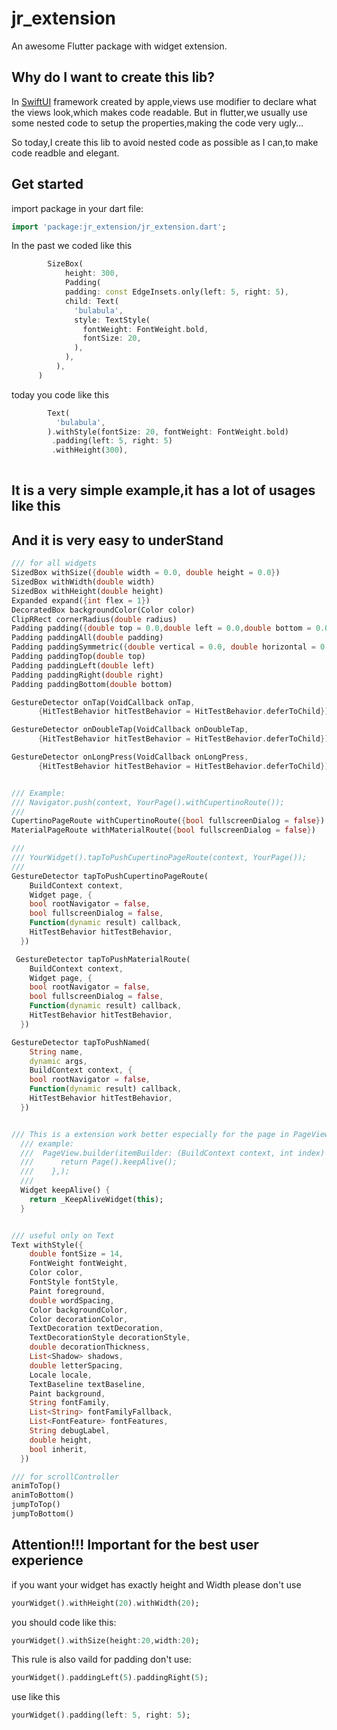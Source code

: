 # jr_extension

An awesome Flutter package with widget extension.

## Why do I want to create this lib?
In [SwiftUI](https://developer.apple.com/xcode/swiftui/) framework created by apple,views use modifier to declare what the views look,which makes code readable.
But in flutter,we usually use some nested code to setup the properties,making the code very ugly...

So today,I create this lib to avoid nested code as possible as I can,to make code readble and elegant.


## Get started


import package in your dart file:
```dart
import 'package:jr_extension/jr_extension.dart';
```


In the past we coded like this
```dart
        SizeBox(
            height: 300,
            Padding(
            padding: const EdgeInsets.only(left: 5, right: 5),
            child: Text(
              'bulabula',
              style: TextStyle(
                fontWeight: FontWeight.bold,
                fontSize: 20,
              ),
            ),
          ),
      )
```

today you code like this
```dart
        Text(
          'bulabula',
        ).withStyle(fontSize: 20, fontWeight: FontWeight.bold)
         .padding(left: 5, right: 5)
         .withHeight(300),
         
```

## It is a very simple example,it has a lot of usages like this
## And it is very easy to underStand 
```dart
/// for all widgets
SizedBox withSize({double width = 0.0, double height = 0.0})
SizedBox withWidth(double width)
SizedBox withHeight(double height)
Expanded expand({int flex = 1})
DecoratedBox backgroundColor(Color color)
ClipRRect cornerRadius(double radius)
Padding padding({double top = 0.0,double left = 0.0,double bottom = 0.0,double right = 0.0})
Padding paddingAll(double padding)
Padding paddingSymmetric({double vertical = 0.0, double horizontal = 0.0})
Padding paddingTop(double top)
Padding paddingLeft(double left)
Padding paddingRight(double right)
Padding paddingBottom(double bottom)

GestureDetector onTap(VoidCallback onTap,
      {HitTestBehavior hitTestBehavior = HitTestBehavior.deferToChild})

GestureDetector onDoubleTap(VoidCallback onDoubleTap,
      {HitTestBehavior hitTestBehavior = HitTestBehavior.deferToChild})

GestureDetector onLongPress(VoidCallback onLongPress,
      {HitTestBehavior hitTestBehavior = HitTestBehavior.deferToChild})


/// Example:
/// Navigator.push(context, YourPage().withCupertinoRoute());
///
CupertinoPageRoute withCupertinoRoute({bool fullscreenDialog = false})
MaterialPageRoute withMaterialRoute({bool fullscreenDialog = false})

///
/// YourWidget().tapToPushCupertinoPageRoute(context, YourPage());
///         
GestureDetector tapToPushCupertinoPageRoute(
    BuildContext context,
    Widget page, {
    bool rootNavigator = false,
    bool fullscreenDialog = false,
    Function(dynamic result) callback,
    HitTestBehavior hitTestBehavior,
  })

 GestureDetector tapToPushMaterialRoute(
    BuildContext context,
    Widget page, {
    bool rootNavigator = false,
    bool fullscreenDialog = false,
    Function(dynamic result) callback,
    HitTestBehavior hitTestBehavior,
  })

GestureDetector tapToPushNamed(
    String name,
    dynamic args,
    BuildContext context, {
    bool rootNavigator = false,
    Function(dynamic result) callback,
    HitTestBehavior hitTestBehavior,
  })


/// This is a extension work better especially for the page in PageView
  /// example:
  ///  PageView.builder(itemBuilder: (BuildContext context, int index) {
  ///      return Page().keepAlive();
  ///    },);
  ///
  Widget keepAlive() {
    return _KeepAliveWidget(this);
  }


/// useful only on Text 
Text withStyle({
    double fontSize = 14,
    FontWeight fontWeight,
    Color color,
    FontStyle fontStyle,
    Paint foreground,
    double wordSpacing,
    Color backgroundColor,
    Color decorationColor,
    TextDecoration textDecoration,
    TextDecorationStyle decorationStyle,
    double decorationThickness,
    List<Shadow> shadows,
    double letterSpacing,
    Locale locale,
    TextBaseline textBaseline,
    Paint background,
    String fontFamily,
    List<String> fontFamilyFallback,
    List<FontFeature> fontFeatures,
    String debugLabel,
    double height,
    bool inherit,
  })

/// for scrollController
animToTop()
animToBottom()
jumpToTop()
jumpToBottom()
```


## Attention!!! Important for the best user experience
if you want your widget has exactly height and Width
please don't use

```dart
yourWidget().withHeight(20).withWidth(20);
```

you should code like this:

```dart
yourWidget().withSize(height:20,width:20);
```
This rule is also vaild for padding 
don't use:
```dart
yourWidget().paddingLeft(5).paddingRight(5);
```

use like this
```dart
yourWidget().padding(left: 5, right: 5);
```

